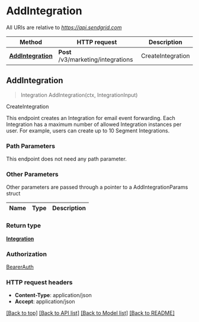 # AddIntegration

All URIs are relative to *https://api.sendgrid.com*

Method | HTTP request | Description
------------- | ------------- | -------------
[**AddIntegration**](AddIntegration.md#AddIntegration) | **Post** /v3/marketing/integrations | CreateIntegration



## AddIntegration

> Integration AddIntegration(ctx, IntegrationInput)

CreateIntegration

This endpoint creates an Integration for email event forwarding. Each Integration has a maximum number of allowed Integration instances per user. For example, users can create up to 10 Segment Integrations.

### Path Parameters

This endpoint does not need any path parameter.

### Other Parameters

Other parameters are passed through a pointer to a AddIntegrationParams struct


Name | Type | Description
------------- | ------------- | -------------

### Return type

[**Integration**](Integration.md)

### Authorization

[BearerAuth](../README.md#BearerAuth)

### HTTP request headers

- **Content-Type**: application/json
- **Accept**: application/json

[[Back to top]](#) [[Back to API list]](../README.md#documentation-for-api-endpoints)
[[Back to Model list]](../README.md#documentation-for-models)
[[Back to README]](../README.md)

